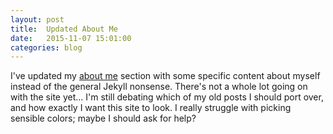 ```yaml
---
layout: post
title:  Updated About Me
date:   2015-11-07 15:01:00
categories: blog
---
```

I've updated my [about me](/about) section with some specific content about myself instead of the general Jekyll nonsense. There's not a whole lot going on with the site yet... I'm still debating which of my old posts I should port over, and how exactly I want this site to look. I really struggle with picking sensible colors; maybe I should ask for help?

